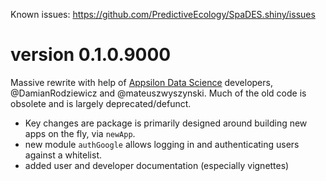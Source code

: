 Known issues: https://github.com/PredictiveEcology/SpaDES.shiny/issues

version 0.1.0.9000
==================

Massive rewrite with help of [Appsilon Data Science](https://appsilondatascience.com/) developers, @DamianRodziewicz and @mateuszwyszynski.
Much of the old code is obsolete and is largely deprecated/defunct.

* Key changes are package is primarily designed around building new apps on the fly, via `newApp`.
* new module `authGoogle` allows logging in and authenticating users against a whitelist.
* added user and developer documentation (especially vignettes)
